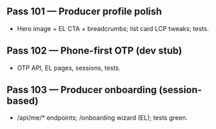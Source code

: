 
## Pass 101 — Producer profile polish
- Hero image + EL CTA + breadcrumbs; list card LCP tweaks; tests.

## Pass 102 — Phone-first OTP (dev stub)
- OTP API, EL pages, sessions, tests.

## Pass 103 — Producer onboarding (session-based)
- /api/me/* endpoints; /onboarding wizard (EL); tests green.
